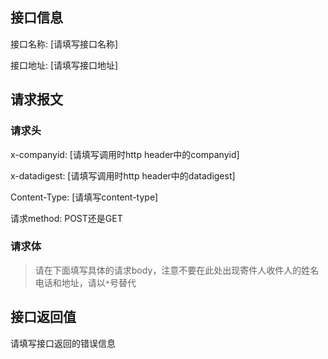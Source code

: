 ## 接口信息
接口名称: [请填写接口名称]

接口地址: [请填写接口地址]

## 请求报文
### 请求头

x-companyid:  [请填写调用时http header中的companyid]

x-datadigest: [请填写调用时http header中的datadigest]

Content-Type: [请填写content-type]

请求method: POST还是GET

### 请求体
> 请在下面填写具体的请求body，注意不要在此处出现寄件人收件人的姓名电话和地址，请以`*`号替代

## 接口返回值
请填写接口返回的错误信息

